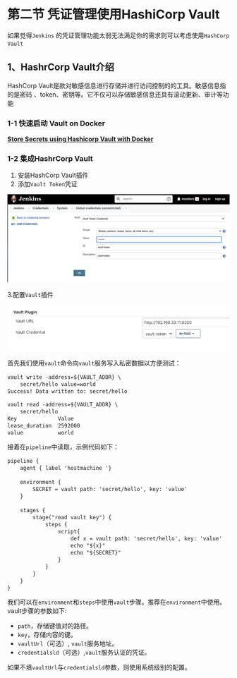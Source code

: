 # 第二节 凭证管理使用HashiCorp Vault 

如果觉得`Jenkins` 的凭证管理功能太弱无法满足你的需求则可以考虑使用`HashCorp Vault` 

## 1、HashrCorp Vault介绍 

HashCorp Vault是款对敏感信息进行存储并进行访问控制的的工具。敏感信息指的是密码 
、token、密钥等。它不仅可以存储敏感信息还具有滚动更新、审计等功能 


### 1-1 快速启动 Vault on Docker

[**Store Secrets using Hashicorp Vault with Docker**](3docker_valut.md)


### 1-2 集成HashrCorp Vault

1. 安装HashCorp Vault插件
2. 添加`Vault Token`凭证


![Alt Image Text](../images/chp5_2_1.png "Body image")

3.配置`Vault`插件


![Alt Image Text](../images/chp5_2_2.png "Body image")

首先我们使用`vault`命令向`vault`服务写入私密数据以方便测试：

```
vault write -address=${VAULT_ADDR} \
	secret/hello value=world
Success! Data written to: secret/hello
```

```
vault read -address=${VAULT_ADDR} \
	secret/hello
Key             Value
lease_duration  2592000
value           world
```

接着在`pipeline`中读取，示例代码如下： 

```
pipeline { 
	agent { label 'hostmachine '}
	
	environment { 
		SECRET = vault path: 'secret/hello', key: 'value' 
	} 

	stages { 
		stage("read vault key") { 
			steps { 
				script{ 
					def x = vault path: 'secret/hello', key: 'value' 
					echo "${x}" 
					echo "${SECRET}" 
				}
			} 
		} 
	} 
} 
```

我们可以在`environment`和`steps`中使用`vault`步骤。推荐在`environment`中使用。 vault步骤的参数如下: 

* `path`，存储键值对的路径。 
* `key`，存储内容的键。 
* `vaultUrl`（可选）, `vault`服务地址。 
* `credentialsld`（可选）,`vault`服务认证的凭证。 

如果不填`vaultUrl`与`credentialsld`参数，则使用系统级别的配置。 

